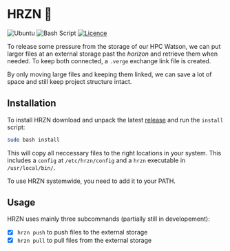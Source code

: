 # HRZN 🌅

![Ubuntu](https://img.shields.io/badge/Ubuntu-E95420?style=for-the-badge&logo=ubuntu&logoColor=white)
![Bash Script](https://img.shields.io/badge/bash_script-%23121011.svg?style=for-the-badge&logo=gnu-bash&logoColor=white)
[![Licence](https://img.shields.io/github/license/skranz0/hrzn?style=for-the-badge)](./LICENSE)

To release some pressure from the storage of our HPC Watson, we can put larger
files at an external storage past the *horizon* and retrieve them when needed.
To keep both connected, a `.verge` exchange link file is created.

By only moving large files and keeping them linked, we can save a lot of space
and still keep project structure intact.

## Installation

To install HRZN download and unpack the latest [release](https://github.com/skranz0/hrzn/releases)
and run the `install` script:

```bash
sudo bash install
```

This will copy all neccessary files to the right locations in your system.
This includes a `config` at `/etc/hrzn/config` and a `hrzn` executable in `/usr/local/bin/`.

To use HRZN systemwide, you need to add it to your PATH.

## Usage

HRZN uses mainly three subcommands (partially still in developement):

- [x] `hrzn push` to push files to the external storage
- [x] `hrzn pull` to pull files from the external storage
